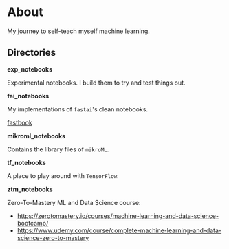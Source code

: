 # About

My journey to self-teach myself machine learning.


## Directories

**exp_notebooks**

Experimental notebooks. I build them to try and test things out.

**fai_notebooks**

My implementations of `fastai`'s clean notebooks.

[fastbook](https://github.com/fastai/fastbook)

**mikroml_notebooks**

Contains the library files of `mikroML`.

**tf_notebooks**

A place to play around with `TensorFlow`.


**ztm_notebooks**

Zero-To-Mastery ML and Data Science course:

- https://zerotomastery.io/courses/machine-learning-and-data-science-bootcamp/
- https://www.udemy.com/course/complete-machine-learning-and-data-science-zero-to-mastery
